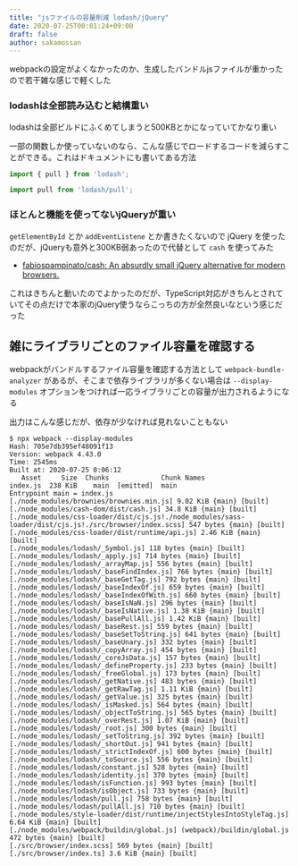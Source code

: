 ```yaml
---
title: "jsファイルの容量削減 lodash/jQuery"
date: 2020-07-25T00:01:24+09:00
draft: false
author: sakamossan
---
```


webpackの設定がよくなかったのか、生成したバンドルjsファイルが重かったので若干雑な感じで軽くした


### lodashは全部読み込むと結構重い

lodashは全部ビルドにふくめてしまうと500KBとかになっていてかなり重い

一部の関数しか使っていないのなら、こんな感じでロードするコードを減らすことができる。これはドキュメントにも書いてある方法

```ts
import { pull } from 'lodash';
```

```ts
import pull from 'lodash/pull';
```


### ほとんと機能を使ってないjQueryが重い

`getElementById` とか `addEventListene` とか書きたくないので jQuery を使ったのだが、jQueryも意外と300KB弱あったので代替として `cash` を使ってみた

- [fabiospampinato/cash: An absurdly small jQuery alternative for modern browsers.](https://github.com/fabiospampinato/cash)

これはきちんと動いたのでよかったのだが、TypeScript対応がきちんとされていてその点だけで本家のjQuery使うならこっちの方が全然良いなという感じだった


## 雑にライブラリごとのファイル容量を確認する

webpackがバンドルするファイル容量を確認する方法として `webpack-bundle-analyzer` があるが、そこまで依存ライブラリが多くない場合は `--display-modules` オプションをつければ一応ライブラリごとの容量が出力されるようになる

出力はこんな感じだが、依存が少なければ見れないこともない

```console
$ npx webpack --display-modules
Hash: 705e7db395ef48091f13
Version: webpack 4.43.0
Time: 2545ms
Built at: 2020-07-25 0:06:12
   Asset     Size  Chunks             Chunk Names
index.js  238 KiB    main  [emitted]  main
Entrypoint main = index.js
[./node_modules/brownies/brownies.min.js] 9.02 KiB {main} [built]
[./node_modules/cash-dom/dist/cash.js] 34.8 KiB {main} [built]
[./node_modules/css-loader/dist/cjs.js!./node_modules/sass-loader/dist/cjs.js!./src/browser/index.scss] 547 bytes {main} [built]
[./node_modules/css-loader/dist/runtime/api.js] 2.46 KiB {main} [built]
[./node_modules/lodash/_Symbol.js] 118 bytes {main} [built]
[./node_modules/lodash/_apply.js] 714 bytes {main} [built]
[./node_modules/lodash/_arrayMap.js] 556 bytes {main} [built]
[./node_modules/lodash/_baseFindIndex.js] 766 bytes {main} [built]
[./node_modules/lodash/_baseGetTag.js] 792 bytes {main} [built]
[./node_modules/lodash/_baseIndexOf.js] 659 bytes {main} [built]
[./node_modules/lodash/_baseIndexOfWith.js] 660 bytes {main} [built]
[./node_modules/lodash/_baseIsNaN.js] 296 bytes {main} [built]
[./node_modules/lodash/_baseIsNative.js] 1.38 KiB {main} [built]
[./node_modules/lodash/_basePullAll.js] 1.42 KiB {main} [built]
[./node_modules/lodash/_baseRest.js] 559 bytes {main} [built]
[./node_modules/lodash/_baseSetToString.js] 641 bytes {main} [built]
[./node_modules/lodash/_baseUnary.js] 332 bytes {main} [built]
[./node_modules/lodash/_copyArray.js] 454 bytes {main} [built]
[./node_modules/lodash/_coreJsData.js] 157 bytes {main} [built]
[./node_modules/lodash/_defineProperty.js] 233 bytes {main} [built]
[./node_modules/lodash/_freeGlobal.js] 173 bytes {main} [built]
[./node_modules/lodash/_getNative.js] 483 bytes {main} [built]
[./node_modules/lodash/_getRawTag.js] 1.11 KiB {main} [built]
[./node_modules/lodash/_getValue.js] 325 bytes {main} [built]
[./node_modules/lodash/_isMasked.js] 564 bytes {main} [built]
[./node_modules/lodash/_objectToString.js] 565 bytes {main} [built]
[./node_modules/lodash/_overRest.js] 1.07 KiB {main} [built]
[./node_modules/lodash/_root.js] 300 bytes {main} [built]
[./node_modules/lodash/_setToString.js] 392 bytes {main} [built]
[./node_modules/lodash/_shortOut.js] 941 bytes {main} [built]
[./node_modules/lodash/_strictIndexOf.js] 600 bytes {main} [built]
[./node_modules/lodash/_toSource.js] 556 bytes {main} [built]
[./node_modules/lodash/constant.js] 528 bytes {main} [built]
[./node_modules/lodash/identity.js] 370 bytes {main} [built]
[./node_modules/lodash/isFunction.js] 993 bytes {main} [built]
[./node_modules/lodash/isObject.js] 733 bytes {main} [built]
[./node_modules/lodash/pull.js] 758 bytes {main} [built]
[./node_modules/lodash/pullAll.js] 710 bytes {main} [built]
[./node_modules/style-loader/dist/runtime/injectStylesIntoStyleTag.js] 6.64 KiB {main} [built]
[./node_modules/webpack/buildin/global.js] (webpack)/buildin/global.js 472 bytes {main} [built]
[./src/browser/index.scss] 569 bytes {main} [built]
[./src/browser/index.ts] 3.6 KiB {main} [built]
```

